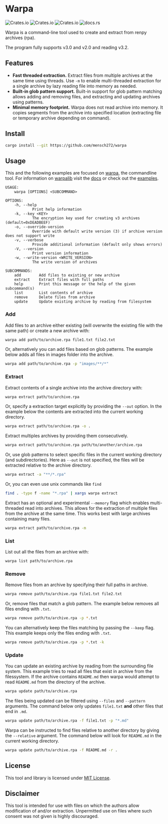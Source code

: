 # Warpa

![Crates.io](https://img.shields.io/crates/v/warpalib)
![Crates.io](https://img.shields.io/crates/d/warpalib)
![Crates.io](https://img.shields.io/crates/l/warpalib)
![docs.rs](https://img.shields.io/docsrs/warpalib)

Warpa is a command-line tool used to create and extract from renpy archives (rpa).

The program fully supports v3.0 and v2.0 and reading v3.2.

## Features

- **Fast threaded extraction.** Extract files from multiple archives at the same time using threads. Use `-m` to enable multi-threaded extraction for a single archive by lazy reading file into memory as needed.
- **Built-in glob pattern support.** Built-in support for glob pattern matching allows adding and removing files, and extracting and updating archives using patterns.
- **Minimal memory footprint.** Warpa does not read archive into memory. It copies segments from the archive into specified location (extracting file or temporary archive depending on command).

## Install

```bash
cargo install --git https://github.com/mensch272/warpa
```

## Usage

This and the following examples are focused on [warpa], the commandline tool. For information on [warpalib] visit the [docs] or check out the [examples].

```text
USAGE:
    warpa [OPTIONS] <SUBCOMMAND>

OPTIONS:
    -h, --help
            Print help information
    -k, --key <KEY>
            The encryption key used for creating v3 archives (default=0xDEADBEEF)
    -o, --override-version
            Override with default write version (3) if archive version does not support write
    -v, --verbose
            Provide additional information (default only shows errors)
    -V, --version
            Print version information
    -w, --write-version <WRITE_VERSION>
            The write version of archives

SUBCOMMANDS:
    add        Add files to existing or new archive
    extract    Extract files with full paths
    help       Print this message or the help of the given subcommand(s)
    list       List contents of archive
    remove     Delete files from archive
    update     Update existing archive by reading from filesystem
```

[warpa]: warpa/
[warpalib]: warpalib/
[docs]: https://docs.rs/warpalib/latest/warpalib/
[examples]: warpalib/examples/

### Add

Add files to an archive either existing (will overwrite the existing file with the same path) or create a new archive with:

```bash
warpa add path/to/archive.rpa file1.txt file2.txt
```

Or, alternatively you can add files based on glob patterns. The example below adds all files in images folder into the archive.

```bash
warpa add path/to/archive.rpa -p "images/**/*"
```

### Extract

Extract contents of a single archive into the archive directory with:

```bash
warpa extract path/to/archive.rpa
```

Or, specify a extraction target explicitly by providing the `--out` option. In the example below the contents are extracted into the current working directory.

```bash
warpa extract path/to/archive.rpa -o .
```

Extract multiples archives by providing them consecutively.

```bash
warpa extract path/to/archive.rpa path/to/another/archive.rpa
```

Or, use glob patterns to select specific files in the current working directory (and subdirectories). Here as `--out` is not specified, the files will be extracted relative to the archive directory.

```bash
warpa extract -a "**/*.rpa"
```

Or, you can even use unix commands like `find`

```bash
find . -type f -name "*.rpa" | xargs warpa extract
```

Extract has an optional and experimental `--memory` flag which enables multi-threaded read into archives. This allows for the extraction of multiple files from the archive at the same time. This works best with large archives containing many files.

```bash
warpa extract path/to/archive.rpa -m
```

### List

List out all the files from an archive with:

```bash
warpa list path/to/archive.rpa
```

### Remove

Remove files from an archive by specifying their full paths in archive.

```bash
warpa remove path/to/archive.rpa file1.txt file2.txt
```

Or, remove files that match a glob pattern. The example below removes all files ending with `.txt`.

```bash
warpa remove path/to/archive.rpa -p *.txt
```

You can alternatively keep the files matching by passing the `--keep` flag. This example keeps only the files ending with `.txt`.

```bash
warpa remove path/to/archive.rpa -p *.txt -k
```

### Update

You can update an existing archive by reading from the surrounding file system. This example tries to read all files that exist in archive from the filessystem. If the archive contains `README.md` then warpa would attempt to read `README.md` from the directory of the archive.

```bash
warpa update path/to/archive.rpa
```

The files being updated can be filtered using `--files` and `--pattern` arguments. The command below only updates `file1.txt` **and** other files that end in `.md`.

```bash
warpa update path/to/archive.rpa -f file1.txt -p "*.md"
```

Warpa can be instructed to find files relative to another directory by giving the `--relative` argument. The command below will look for `README.md` in the current working directory.

```bash
warpa update path/to/archive.rpa -f README.md -r .
```

## License

This tool and library is licensed under [MIT License](LICENSE).

## Disclaimer

This tool is intended for use with files on which the authors allow modification of and/or extraction. Unpermitted use on files where such consent was not given is highly discouraged.
